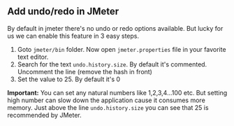 ## Add undo/redo in JMeter

By default in jmeter there's no undo or redo options available. But lucky for us we can enable this feature in 3 easy steps.

1. Goto `jmeter/bin` folder. Now open `jmeter.properties` file in your favorite text editor.
2. Search for the text `undo.history.size`. By default it's commented. Uncomment the line (remove the hash in front) 
3. Set the value to 25. By default it's 0

**Important:** You can set any natural numbers like 1,2,3,4...100 etc. But setting high number can slow down the application cause it consumes more memory. Just above the line `undo.history.size` you can see that 25 is recommended by JMeter.